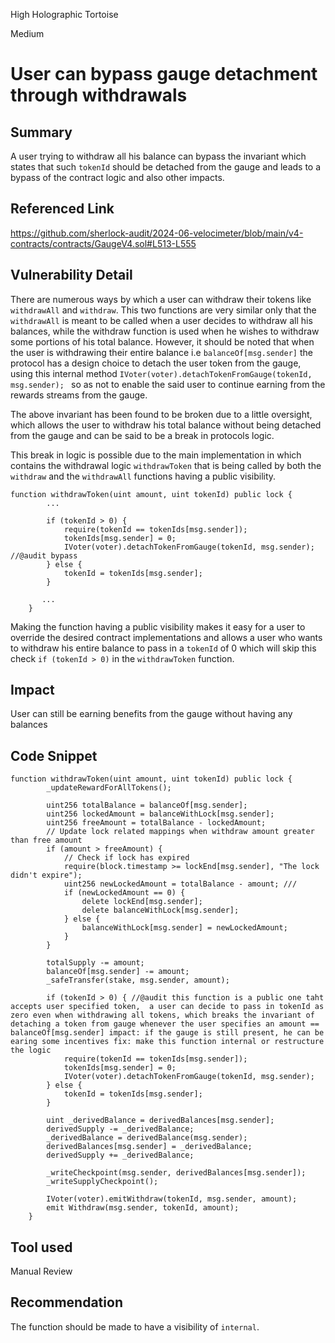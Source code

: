 High Holographic Tortoise

Medium

# User can bypass gauge detachment through withdrawals

## Summary

A user trying to withdraw all his balance can bypass the invariant which states that such `tokenId` should be detached from the gauge and leads to a bypass of the contract logic and also other impacts.

## Referenced Link
https://github.com/sherlock-audit/2024-06-velocimeter/blob/main/v4-contracts/contracts/GaugeV4.sol#L513-L555

## Vulnerability Detail

There are numerous ways by which a user can withdraw their tokens like `withdrawAll` and `withdraw`. This two functions are very similar only that the `withdrawAll` is meant to be called when a user decides to withdraw all his balances, while the withdraw function is used when he wishes to withdraw some portions of his total balance. However, it should be noted that when the user is withdrawing their entire balance i.e `balanceOf[msg.sender]` the protocol has a design choice to detach the user token from the gauge, using this internal method `IVoter(voter).detachTokenFromGauge(tokenId, msg.sender); ` so as not to enable the said user to continue earning from the rewards streams from the gauge. 

The above invariant has been found to be broken due to a little oversight, which allows the user to withdraw his total balance without being detached from the gauge and can be said to be a break in protocols logic.

This break in logic is possible due to the main implementation in which contains the withdrawal logic `withdrawToken` that is being called by both the `withdraw` and the `withdrawAll` functions having a  public visibility.
```solidity
function withdrawToken(uint amount, uint tokenId) public lock {
        ...

        if (tokenId > 0) { 
            require(tokenId == tokenIds[msg.sender]);
            tokenIds[msg.sender] = 0;
            IVoter(voter).detachTokenFromGauge(tokenId, msg.sender);  //@audit bypass
        } else {
            tokenId = tokenIds[msg.sender];
        }

       ...
    }
```
Making the function having a public visibility makes it easy for a user to override the desired contract implementations and allows a user who wants to withdraw his entire balance to pass in a `tokenId` of 0 which will skip this check  `if (tokenId > 0)` in the `withdrawToken` function.

## Impact
User can still be earning benefits from the gauge without having any balances

## Code Snippet
```solidity
function withdrawToken(uint amount, uint tokenId) public lock {
        _updateRewardForAllTokens();

        uint256 totalBalance = balanceOf[msg.sender];
        uint256 lockedAmount = balanceWithLock[msg.sender];
        uint256 freeAmount = totalBalance - lockedAmount;
        // Update lock related mappings when withdraw amount greater than free amount
        if (amount > freeAmount) {
            // Check if lock has expired
            require(block.timestamp >= lockEnd[msg.sender], "The lock didn't expire");
            uint256 newLockedAmount = totalBalance - amount; /// 
            if (newLockedAmount == 0) {
                delete lockEnd[msg.sender];
                delete balanceWithLock[msg.sender];
            } else {
                balanceWithLock[msg.sender] = newLockedAmount;
            }
        }

        totalSupply -= amount;
        balanceOf[msg.sender] -= amount;
        _safeTransfer(stake, msg.sender, amount);

        if (tokenId > 0) { //@audit this function is a public one taht accepts user specified token,  a user can decide to pass in tokenId as zero even when withdrawing all tokens, which breaks the invariant of detaching a token from gauge whenever the user specifies an amount == balanceOf[msg.sender] impact: if the gauge is still present, he can be earing some incentives fix: make this function internal or restructure the logic
            require(tokenId == tokenIds[msg.sender]);
            tokenIds[msg.sender] = 0;
            IVoter(voter).detachTokenFromGauge(tokenId, msg.sender); 
        } else {
            tokenId = tokenIds[msg.sender];
        }

        uint _derivedBalance = derivedBalances[msg.sender];
        derivedSupply -= _derivedBalance;
        _derivedBalance = derivedBalance(msg.sender); 
        derivedBalances[msg.sender] = _derivedBalance;
        derivedSupply += _derivedBalance;

        _writeCheckpoint(msg.sender, derivedBalances[msg.sender]);
        _writeSupplyCheckpoint();

        IVoter(voter).emitWithdraw(tokenId, msg.sender, amount);
        emit Withdraw(msg.sender, tokenId, amount);
    }
```
## Tool used

Manual Review

## Recommendation

The function should be made to have a visibility of `internal`.
